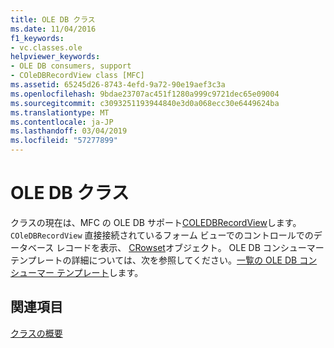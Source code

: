 ```yaml
---
title: OLE DB クラス
ms.date: 11/04/2016
f1_keywords:
- vc.classes.ole
helpviewer_keywords:
- OLE DB consumers, support
- COleDBRecordView class [MFC]
ms.assetid: 65245d26-8743-4efd-9a72-90e19aef3c3a
ms.openlocfilehash: 9bdae23707ac451f1280a999c9721dec65e09004
ms.sourcegitcommit: c3093251193944840e3d0a068ecc30e6449624ba
ms.translationtype: MT
ms.contentlocale: ja-JP
ms.lasthandoff: 03/04/2019
ms.locfileid: "57277899"
---
```

# <a name="ole-db-classes"></a>OLE DB クラス

クラスの現在は、MFC の OLE DB サポート[COLEDBRecordView](../mfc/reference/coledbrecordview-class.md)します。 `COleDBRecordView` 直接接続されているフォーム ビューでのコントロールでのデータベース レコードを表示、 [CRowset](../data/oledb/crowset-class.md)オブジェクト。 OLE DB コンシューマー テンプレートの詳細については、次を参照してください。[一覧の OLE DB コンシューマー テンプレート](../data/oledb/ole-db-consumer-templates-reference.md)します。

## <a name="see-also"></a>関連項目

[クラスの概要](../mfc/class-library-overview.md)
